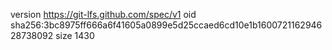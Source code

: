 version https://git-lfs.github.com/spec/v1
oid sha256:3bc8975ff666a6f41605a0899e5d25ccaed6cd10e1b160072116294628738092
size 1430
